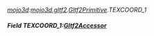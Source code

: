 _[mojo3d](../../modules/mojo3d/mojo3d-module.md):[mojo3d.gltf2](../../modules/mojo3d/mojo3d-gltf2.md).[Gltf2Primitive](../../modules/mojo3d/mojo3d-gltf2-gltf2primitive.md).TEXCOORD\_1_
##### Field TEXCOORD\_1:[Gltf2Accessor](../../modules/mojo3d/mojo3d-gltf2-gltf2accessor.md)
